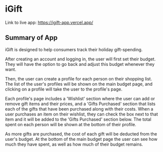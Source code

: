 # iGift

Link to live app: https://igift-app.vercel.app/

## Summary of App

iGift is designed to help consumers track their holiday gift-spending. 

After creating an account and logging in, the user will first set their budget. They will have the option to go back and adjust this budget whenever they want.

Then, the user can create a profile for each person on their shopping list. The list of the user's profiles will be shown on the main budget page, and clicking on a profile will take the user to the profile's page. 



Each profile's page includes a 'Wishlist' section where the user can add or remove gift items and their prices, and a 'Gifts Purchased' section that lists each of the gifts that have been purchased along with their costs. When a user purchases an item on their wishlist, they can check the box next to that item and it will be added to the 'Gifts Purchased' section below. The total spent on each person will be shown at the bottom of their profile.

As more gifts are purchased, the cost of each gift will be deducted from the user's budget. At the bottom of the main budget page the user can see how much they have spent, as well as how much of their budget remains. 




